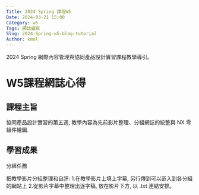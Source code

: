 ```yaml
---
Title: 2024 Spring 課程W5
Date: 2024-03-21 15:00
Category: w5
Tags: 網誌編寫
Slug: 2024-Spring-w5-blog-tutorial
Author: kmol
---
```


2024 Spring 網際內容管理與協同產品設計實習課程教學導引。

<!-- PELICAN_END_SUMMARY -->

# W5課程網誌心得

## 課程主旨
協同產品設計實習的第五週, 教學內容為先前影片整理、分組網誌的統整與 NX 零組件繪圖.

## 學習成果

分組任務

把教學影片分組整理和自評:  1.在教學影片上填上字幕, 另行傳到可以嵌入到各分組的網站上 2.從影片字幕中整理出逐字稿, 放在影片下方, 以 .txt 連結安排。